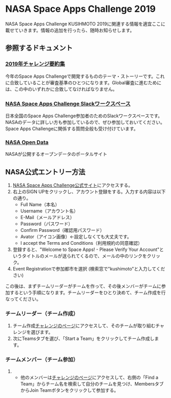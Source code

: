 # NASA Space Apps Challenge 2019

NASA Space Apps Challenge KUSIHMOTO 2019に関連する情報を適宜ここに載せていきます。情報の追加を行ったら、随時お知らせします。

## 参照するドキュメント
### [2019年チャレンジ要約集](https://blog.spaceapps.jp/entry/2019/10/05/000059)
今年のSpace Apps Challengeで開発するもののテーマ・ストーリーです。これに合致していることが審査基準のひとつになります。Global審査に進むためには、この中のいずれかに合致してなければなりません。

### [NASA Space Apps Challenge Slackワークスペース](https://join.slack.com/t/spaceappsjapan2019/shared_invite/enQtNjg4ODg5Mzg2MDIzLThjMWNlMTNlMTkxMzg3MTZkZTQyNDQ1ODBhMTRhZDQ1M2U5OWQ3ZGMyZDc4MmUzOWI2YzlhNjJiZmRhZGQ3NmM)
日本全国のSpace Apps Challenge参加者のためのSlackワークスペースです。NASAのデータに詳しい方も参加しているので、ぜひ参加しておいてください。Space Apps Challengeに関係する質問全般も受け付けています。

### [NASA Open Data](https://data.nasa.gov)
NASAが公開するオープンデータのポータルサイト

## NASA公式エントリー方法

1. [NASA Space Apps Challenge公式サイト](https://spaceappschallenge.org)にアクセスする。
2. 右上のSIGN UPをクリックし、アカウント登録をする。入力する内容は以下の通り。
	- Full Name（本名）
	- Username（アカウント名）
	- E-Mail（メールアドレス）
	- Password（パスワード）
	- Confirm Password（確認用パスワード）
	- Avator（アイコン画像）←設定しなくても大丈夫です。
	- I accept the Terms and Conditions（利用規約の同意確認）
3. 登録すると、"Welcome to Space Apps! - Please Verify Your Account"というタイトルのメールが送られてくるので、メールの中のリンクをクリック。
4. Event Registrationで参加都市を選択 (検索窓で"kushimoto"と入力してください)

この後は、まずチームリーダーがチームを作って、その後メンバーがチームに参加するという手順になります。チームリーダーをひとり決めて、チーム作成を行なってください。

### チームリーダー（チーム作成）
1. チーム作成[チャレンジのページ](https://2019.spaceappschallenge.org/challenges/)にアクセスして、そのチームが取り組むチャレンジを選びます。
2. 次にTeamsタブを選び、「Start a Team」をクリックしてチーム作成します。

### チームメンバー（チーム参加）
1. - 他のメンバーは[チャレンジのページ](https://2019.spaceappschallenge.org/challenges/)にアクセスして、右側の「Find a Team」からチーム名を検索して自分のチームを見つけ、MembersタブからJoin Teamボタンをクリックして参加する。
